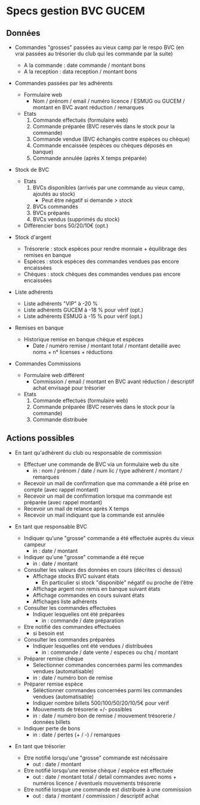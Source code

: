 Specs gestion BVC GUCEM
=======================

Données
-------

* Commandes "grosses" passées au vieux camp par le respo BVC (en vrai passées au trésorier du club qui les commande par la suite)
    * A la commande : date commande / montant bons
    * A la reception : data reception / montant bons

* Commandes passées par les adhérents
    * Formulaire web
        * Nom / prénom / email / numéro licence / ESMUG ou GUCEM / montant en BVC avant réduction / remarques 
    * Etats
        1. Commande effectués (formulaire web)
        2. Commande préparée (BVC reservés dans le stock pour la commande)
        3. Commande vendue (BVC échangés contre espèces ou chèque)
        4. Commande encaissée (espèces ou chèques déposés en banque)
        5. Commande annulée (après X temps préparée)
    
* Stock de BVC
    * Etats
        1. BVCs disponibles (arrivés par une commande au vieux camp, ajoutés au stock)
            * Peut être négatif si demande > stock
        2. BVCs commandés
        3. BVCs préparés
        4. BVCs vendus (supprimés du stock)
    * Différencier bons 50/20/10€ (opt.)

* Stock d'argent
    * Trésorerie : stock espèces pour rendre monnaie + équilibrage des remises en banque
    * Espèces : stock espèces des commandes vendues pas encore encaissées
    * Chèques : stock chèques des commandes vendues pas encore encaissées

* Liste adhérents
    * Liste adhérents "VIP" à -20 %
    * Liste adhérents GUCEM à -18 % pour vérif (opt.)
    * Liste adhérents ESMUG à -15 % pour vérif (opt.)

* Remises en banque
    * Historique remise en banque chèque et espèces
        * Date / numéro remise / montant total / montant detaillé avec noms + n° licenses + réductions

* Commandes Commissions
    * Formulaire web différent
        * Commission / email / montant en BVC avant réduction / descriptif achat envisagé pour trésorier
    * Etats
        1. Commande effectués (formulaire web)
        2. Commande préparée (BVC reservés dans le stock pour la commande)
        3. Commande distribuée

Actions possibles
-----------------

* En tant qu'adhérent du club ou responsable de commission 
    * Effectuer une commande de BVC via un formulaire web du site
        * in : nom / prénom / date / num lic / type adhérent / montant / remarques 
    * Recevoir un mail de confirmation que ma commande a été prise en compte (avec rappel montant)
    * Recevoir un mail de confirmation lorsque ma commande est préparée (avec rappel montant)
    * Recevoir un mail de relance après X temps
    * Recevoir un mail indiquant que la commande est annulée

* En tant que responsable BVC
    * Indiquer qu'une "grosse" commande a été effectuée auprès du vieux campeur
        * in : date / montant
    * Indiquer qu'une "grosse" commande a été reçue
        * in : date / montant
    * Consulter les valeurs des données en cours (décrites ci dessus)
        * Affichage stocks BVC suivant états 
            * En particulier si stock "disponible" négatif ou proche de l'être   
        * Affichage argent non remis en banque suivant états
        * Affichage commandes en cours suivant états
        * Affichages liste adhérents
    * Consulter les commandes effectuées
        * Indiquer lesquelles ont été préparées
            * in : commande / date préparation 
    * Etre notifié des commandes effectuées
        * si besoin est
    * Consulter les commandes préparées
        * Indiquer lesquelles ont été vendues / distribuées
            * in : commande / date vente / especes ou chq / montant
    * Préparer remise chèque
        * Selectionner commandes concernées parmi les commandes vendues (automatisable)
        * in : date / numéro bon de remise 
    * Préparer remise espèce
        * Séléctionner commandes concernées parmi les commandes vendues (automatisable)
        * Indiquer nombre billets 500/100/50/20/10/5€ pour vérif
        * Mouvements de trésorerie +/- possibles
        * in : date / numéro bon de remise / mouvement trésorerie / données billets
    * Indiquer perte de bons
        * in : date / pertes (+ / -) / remarques 
    
* En tant que trésorier
    * Etre notifié lorsqu'une "grosse" commande est nécéssaire
        * out : date / montant
    * Etre notifié lorsqu'une remise chèque / espèce est effectuée
        * out : date / montant total / detail commandes avec noms + numéros licence / éventuels mouvements trésorerie
    * Etre notifié lorsque une commande est distribuée à une commission
        * out : data / montant / commission / descriptif achat